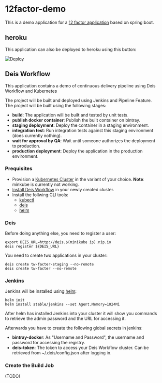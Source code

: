# 12factor-demo

This is a demo application for a [12 factor application](http://12factor.net/) based on spring boot.

## heroku

This application can also be deployed to heroku using this button:

[![Deploy](https://www.herokucdn.com/deploy/button.svg)](https://heroku.com/deploy)

## Deis Workflow

This application contains a demo of continuous delivery pipeline using Deis Workflow and Kubernetes

 The project will be built and deployed using Jenkins and Pipeline Feature. The project will be built using the following stages:
 
 * **build**: The application will be built and tested by unit tests.
 * **publish docker container**: Publish the built container on bintray. 
 * **staging deployment**: Deploy the container in a staging environment.
 * **integration test**: Run integration tests against this staging environment (does currently nothing).
 * **wait for approval by QA**: Wait until someone authorizes the deployment to production.
 * **production deployment**: Deploy the application in the production environment.

### Prequisites

* Provision a [Kubernetes Cluster](http://kubernetes.io/) in the variant of your choice. **Note**: minkube is currently not working.
* [Install Deis Workflow](https://deis.com/docs/workflow/installing-workflow/) in your newly created cluster.
* Install the follwing CLI tools:
  * [kubectl](http://kubernetes.io/docs/user-guide/prereqs/)
  * [deis](https://deis.com/docs/workflow/quickstart/install-cli-tools/)
  * [helm](https://github.com/kubernetes/helm/blob/master/docs/quickstart.md)
  
### Deis

Before doing anything else, you need to register a user:
  
    export DEIS_URL=http://deis.$(minikube ip).nip.io
    deis register ${DEIS_URL} 

You need to create two applications in your cluster:

    deis create tw-facter-staging --no-remote
    deis create tw-facter --no-remote
  
### Jenkins

Jenkins will be installed using [helm](https://helm.sh/):

    helm init
    helm install stable/jenkins --set Agent.Memory=1024Mi
    
After helm has installed Jenkins into your cluster it will show you commands to retrieve the admin password and the URL for accessing it.

Afterwards you have to create the following global secrets in jenkins:

* **bintray-docker**: As "Username and Password", the username and password for accessing the registry.
* **deis-token**: The token to access your Deis Workflow cluster. Can be retrieved from ~/.deis/config.json after logging in.

### Create the Build Job

(TODO)